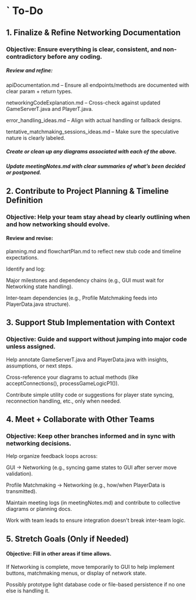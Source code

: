 # ` To-Do

## 1. Finalize & Refine Networking Documentation
### Objective: Ensure everything is clear, consistent, and non-contradictory before any coding.

##### Review and refine:

apiDocumentation.md – Ensure all endpoints/methods are documented with clear param + return types.

networkingCodeExplanation.md – Cross-check against updated GameServerT.java and PlayerT.java.

error_handling_ideas.md – Align with actual handling or fallback designs.

tentative_matchmaking_sessions_ideas.md – Make sure the speculative nature is clearly labeled.

##### Create or clean up any diagrams associated with each of the above.

##### Update meetingNotes.md with clear summaries of what’s been decided or postponed.

## 2. Contribute to Project Planning & Timeline Definition
### Objective: Help your team stay ahead by clearly outlining when and how networking should evolve.

#### Review and revise:

planning.md and flowchartPlan.md to reflect new stub code and timeline expectations.

Identify and log:

Major milestones and dependency chains (e.g., GUI must wait for Networking state handling).

Inter-team dependencies (e.g., Profile Matchmaking feeds into PlayerData.java structure).

## 3. Support Stub Implementation with Context
### Objective: Guide and support without jumping into major code unless assigned.

Help annotate GameServerT.java and PlayerData.java with insights, assumptions, or next steps.

Cross-reference your diagrams to actual methods (like acceptConnections(), processGameLogicP1()).

Contribute simple utility code or suggestions for player state syncing, reconnection handling, etc., only when needed.

## 4. Meet + Collaborate with Other Teams
### Objective: Keep other branches informed and in sync with networking decisions.

Help organize feedback loops across:

GUI → Networking (e.g., syncing game states to GUI after server move validation).

Profile Matchmaking → Networking (e.g., how/when PlayerData is transmitted).

Maintain meeting logs (in meetingNotes.md) and contribute to collective diagrams or planning docs.

Work with team leads to ensure integration doesn't break inter-team logic.

## 5. Stretch Goals (Only if Needed)
#### Objective: Fill in other areas if time allows.

If Networking is complete, move temporarily to GUI to help implement buttons, matchmaking menus, or display of network state.

Possibly prototype light database code or file-based persistence if no one else is handling it.